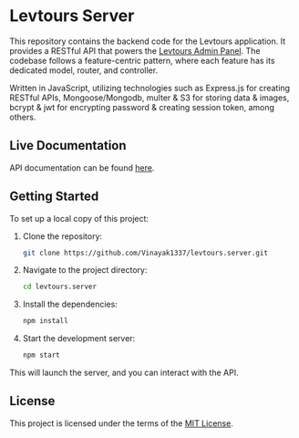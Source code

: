 # Levtours Server

This repository contains the backend code for the Levtours application. It provides a RESTful API that powers the [Levtours Admin Panel](https://levtours-admin-panel.netlify.app).
The codebase follows a feature-centric pattern, where each feature has its dedicated model, router, and controller.

Written in JavaScript, utilizing technologies such as Express.js for creating RESTful APIs, Mongoose/Mongodb, multer & S3 for storing data & images, bcrypt & jwt for encrypting password & creating session token, among others.

## Live Documentation

API documentation can be found [here](https://github.com/Vinayak1337/levtours.server/docs).

## Getting Started

To set up a local copy of this project:

1. Clone the repository:
   ```bash
   git clone https://github.com/Vinayak1337/levtours.server.git
   ```
2. Navigate to the project directory:
   ```bash
   cd levtours.server
   ```
3. Install the dependencies:
   ```bash
   npm install
   ```
4. Start the development server:
   ```bash
   npm start
   ```

This will launch the server, and you can interact with the API.

## License

This project is licensed under the terms of the [MIT License](https://github.com/Vinayak1337/levtours.server/blob/master/LICENSE.md).
